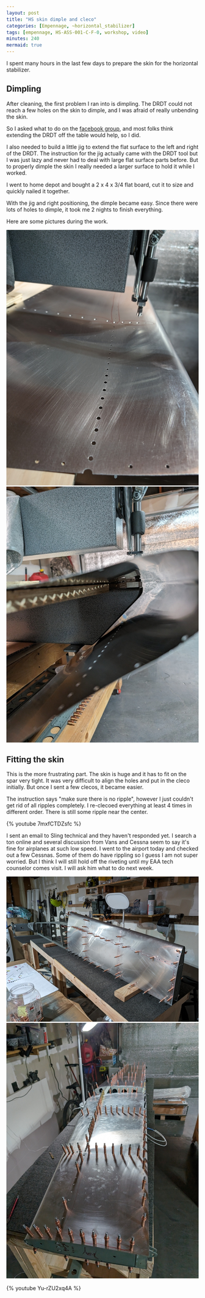 ```yaml
---
layout: post
title: "HS skin dimple and cleco"
categories: [Empennage, ~horizontal_stabilizer]
tags: [empennage, HS-ASS-001-C-F-0, workshop, video]
minutes: 240
mermaid: true
---
```


I spent many hours in the last few days to prepare the skin for the horizontal stabilizer.

## Dimpling

After cleaning, the first problem I ran into is dimpling. The DRDT could not reach a few holes on the skin to dimple, and I was afraid of
really unbending the skin.

So I asked what to do on the [facebook group](https://www.facebook.com/groups/1138683809550996/permalink/7091255600960424/), and most folks think extending the DRDT off the table would help, so I did.

I also needed to build a little jig to extend the flat surface to the left and right of the DRDT. The instruction for the jig actually came
with the DRDT tool but I was just lazy and never had to deal with large flat surface parts before. But to properly dimple the skin I really
needed a larger surface to hold it while I worked.

I went to home depot and bought a 2 x 4 x 3/4 flat board, cut it to size and quickly nailed it together.

With the jig and right positioning, the dimple became easy. Since there were lots of holes to dimple, it took me 2 nights to finish everything.

Here are some pictures during the work.

![dimple](/assets/img/20240119/dimple.jpg)
![dimple](/assets/img/20240119/dimple2.jpg)

## Fitting the skin

This is the more frustrating part. The skin is huge and it has to fit on the spar very tight. It was very difficult to align the holes and put in the cleco initially. But once I sent a few clecos, it became easier.

The instruction says "make sure there is no ripple", however I just couldn't get rid of all ripples completely. I re-clecoed everything at least 4 times in different order. There is still some ripple near the center.

{% youtube 7mxfCTDZsfc %}

I sent an email to Sling technical and they haven't responded yet. I search a ton online and several discussion from Vans and Cessna seem to say it's fine for airplanes at such low speed. I went to the airport today and checked out a few Cessnas. Some of them do have rippling so I guess I am not super worried. But I think I will still hold off the riveting until my EAA tech counselor comes visit. I will ask him what to do next week.

![clecoed](/assets/img/20240119/cleco_part1.jpg)
![clecoed](/assets/img/20240119/clecoed.jpg)

{% youtube Yu-rZU2xq4A %}
